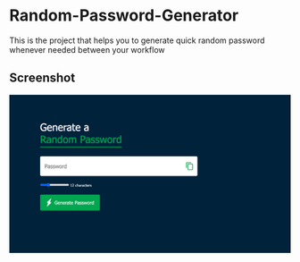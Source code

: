 # Random-Password-Generator
This is the project that helps you to generate quick random password whenever needed between your workflow

## Screenshot

![](./images/screenshot.png)


